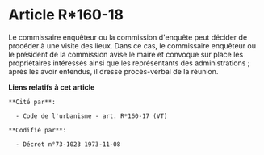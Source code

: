 # Article R*160-18

Le commissaire enquêteur ou la commission d'enquête peut décider de procéder à une visite des lieux. Dans ce cas, le
commissaire enquêteur ou le président de la commission avise le maire et convoque sur place les propriétaires intéressés
ainsi que les représentants des administrations ; après les avoir entendus, il dresse procès-verbal de la réunion.

**Liens relatifs à cet article**

	**Cité par**:

	  - Code de l'urbanisme - art. R*160-17 (VT)

	**Codifié par**:

	  - Décret n°73-1023 1973-11-08
